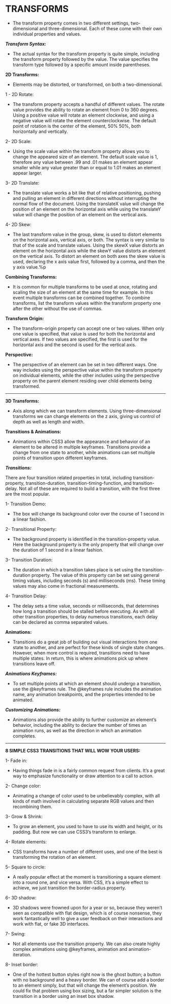 # TRANSFORMS

- The transform property comes in two different settings, two-dimensional and three-dimensional. Each of these come with their own individual properties and values.

***Transform Syntax:***

- The actual syntax for the transform property is quite simple, including the transform property followed by the value. The value specifies the transform type followed by a specific amount inside parentheses.

**2D Transforms:**

- Elements may be distorted, or transformed, on both a two-dimensional.

1 - 2D Rotate:

- The transform property accepts a handful of different values. The rotate value provides the ability to rotate an element from 0 to 360 degrees. Using a positive value will rotate an element clockwise, and using a negative value will rotate the element counterclockwise. The default point of rotation is the center of the element, 50% 50%, both horizontally and vertically.

2- 2D Scale:

- Using the scale value within the transform property allows you to change the appeared size of an element. The default scale value is 1, therefore any value between .99 and .01 makes an element appear smaller while any value greater than or equal to 1.01 makes an element appear larger.

3- 2D Translate:

- The translate value works a bit like that of relative positioning, pushing and pulling an element in different directions without interrupting the normal flow of the document. Using the translateX value will change the position of an element on the horizontal axis while using the translateY value will change the position of an element on the vertical axis.

4- 2D Skew:

- The last transform value in the group, skew, is used to distort elements on the horizontal axis, vertical axis, or both. The syntax is very similar to that of the scale and translate values. Using the skewX value distorts an element on the horizontal axis while the skewY value distorts an element on the vertical axis. To distort an element on both axes the skew value is used, declaring the x axis value first, followed by a comma, and then the y axis value.%p

**Combining Transforms:**

- It is common for multiple transforms to be used at once, rotating and scaling the size of an element at the same time for example. In this event multiple transforms can be combined together. To combine transforms, list the transform values within the transform property one after the other without the use of commas.

**Transform Origin:**

- The transform-origin property can accept one or two values. When only one value is specified, that value is used for both the horizontal and vertical axes. If two values are specified, the first is used for the horizontal axis and the second is used for the vertical axis.

**Perspective:**

- The perspective of an element can be set in two different ways. One way includes using the perspective value within the transform property on individual elements, while the other includes using the perspective property on the parent element residing over child elements being transformed.

--- 

**3D Transforms:**

- Axis along which we can transform elements. Using three-dimensional transforms we can change elements on the z axis, giving us control of depth as well as length and width.

**Transitions & Animations:**

- Animations within CSS3 allow the appearance and behavior of an element to be altered in multiple keyframes. Transitions provide a change from one state to another, while animations can set multiple points of transition upon different keyframes.

***Transitions:***

There are four transition related properties in total, including transition-property, transition-duration, transition-timing-function, and transition-delay. Not all of these are required to build a transition, with the first three are the most popular.

1- Transition Demo:

- The box will change its background color over the course of 1 second in a linear fashion.

2- Transitional Property:

- The background property is identified in the transition-property value. Here the background property is the only property that will change over the duration of 1 second in a linear fashion.

3- Transition Duration:

- The duration in which a transition takes place is set using the transition-duration property. The value of this property can be set using general timing values, including seconds (s) and milliseconds (ms). These timing values may also come in fractional measurements.

4- Transition Delay:

-  The delay sets a time value, seconds or milliseconds, that determines how long a transition should be stalled before executing. As with all other transition properties, to delay numerous transitions, each delay can be declared as comma separated values.

**Animations:**

- Transitions do a great job of building out visual interactions from one state to another, and are perfect for these kinds of single state changes. However, when more control is required, transitions need to have multiple states. In return, this is where animations pick up where transitions leave off.

***Animations Keyframes:***

- To set multiple points at which an element should undergo a transition, use the @keyframes rule. The @keyframes rule includes the animation name, any animation breakpoints, and the properties intended to be animated.

***Customizing Animations:***

- Animations also provide the ability to further customize an element’s behavior, including the ability to declare the number of times an animation runs, as well as the direction in which an animation completes.

---

**8 SIMPLE CSS3 TRANSITIONS THAT WILL WOW YOUR USERS:**

1-  Fade in:

- Having things fade in is a fairly common request from clients. It’s a great way to emphasize functionality or draw attention to a call to action.

2- Change color:

- Animating a change of color used to be unbelievably complex, with all kinds of math involved in calculating separate RGB values and then recombining them.

3- Grow & Shrink:

- To grow an element, you used to have to use its width and height, or its padding. But now we can use CSS3’s transform to enlarge.

4- Rotate elements:

- CSS transforms have a number of different uses, and one of the best is transforming the rotation of an element.

5- Square to circle:

- A really popular effect at the moment is transitioning a square element into a round one, and vice versa. With CSS, it’s a simple effect to achieve, we just transition the border-radius property.

6- 3D shadow:

- 3D shadows were frowned upon for a year or so, because they weren’t seen as compatible with flat design, which is of course nonsense, they work fantastically well to give a user feedback on their interactions and work with flat, or fake 3D interfaces.

7- Swing:

- Not all elements use the transition property. We can also create highly complex animations using @keyframes, animation and animation-iteration.

8- Inset border:

- One of the hottest button styles right now is the ghost button; a button with no background and a heavy border. We can of course add a border to an element simply, but that will change the element’s position. We could fix that problem using box sizing, but a far simpler solution is the transition in a border using an inset box shadow.